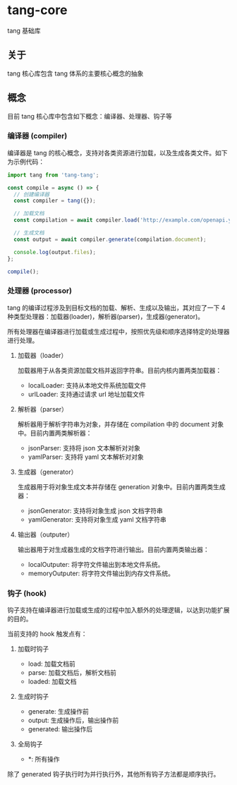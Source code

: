 # tang-core

tang 基础库

## 关于

tang 核心库包含 tang 体系的主要核心概念的抽象

## 概念

目前 tang 核心库中包含如下概念：编译器、处理器、钩子等

### 编译器 (compiler)

编译器是 tang 的核心概念，支持对各类资源进行加载，以及生成各类文件。如下为示例代码：

```typescript
import tang from 'tang-tang';

const compile = async () => {
  // 创建编译器
  const compiler = tang({});

  // 加载文档
  const compilation = await compiler.load('http://example.com/openapi.yaml');

  // 生成文档
  const output = await compiler.generate(compilation.document);

  console.log(output.files);
};

compile();
```

### 处理器 (processor)

tang 的编译过程涉及到目标文档的加载、解析、生成以及输出，其对应了一下 4 种类型处理器：加载器(loader)，解析器(parser)，生成器(generator)。

所有处理器在编译器进行加载或生成过程中，按照优先级和顺序选择特定的处理器进行处理。

1. 加载器（loader）

   加载器用于从各类资源加载文档并返回字符串。目前内核内置两类加载器：

   - localLoader: 支持从本地文件系统加载文件
   - urlLoader: 支持通过请求 url 地址加载文件

2. 解析器（parser）

   解析器用于解析字符串为对象，并存储在 compilation 中的 document 对象中。目前内置两类解析器：

   - jsonParser: 支持将 json 文本解析对对象
   - yamlParser: 支持将 yaml 文本解析对对象

3. 生成器（generator）

   生成器用于将对象生成文本并存储在 generation 对象中。目前内置两类生成器：

   - jsonGenerator: 支持将对象生成 json 文档字符串
   - yamlGenerator: 支持将对象生成 yaml 文档字符串

4. 输出器（outputer）

   输出器用于对生成器生成的文档字符进行输出。目前内置两类输出器：

   - localOutputer: 将字符文件输出到本地文件系统。
   - memoryOutputer: 将字符文件输出到内存文件系统。

### 钩子 (hook)

钩子支持在编译器进行加载或生成的过程中加入额外的处理逻辑，以达到功能扩展的目的。

当前支持的 hook 触发点有：

1. 加载时钩子

   - load: 加载文档前
   - parse: 加载文档后，解析文档前
   - loaded: 加载文档

2. 生成时钩子

   - generate: 生成操作前
   - output: 生成操作后，输出操作前
   - generated: 输出操作后

3. 全局钩子

   - \*: 所有操作

除了 generated 钩子执行时为并行执行外，其他所有钩子方法都是顺序执行。
